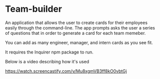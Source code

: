 # Team-builder

An application that allows the user to create cards for their employees easily through the command-line. 
The app prompts asks the user a series of questions that in order to generate a card for each team memeber.

You can add as many engineer, manager, and intern cards as you see fit.

It requires the Inquirer npm package to run. 

Below is a video describing how it's used

https://watch.screencastify.com/v/Mu8xgmVB3ff8kO0vbtGj 
